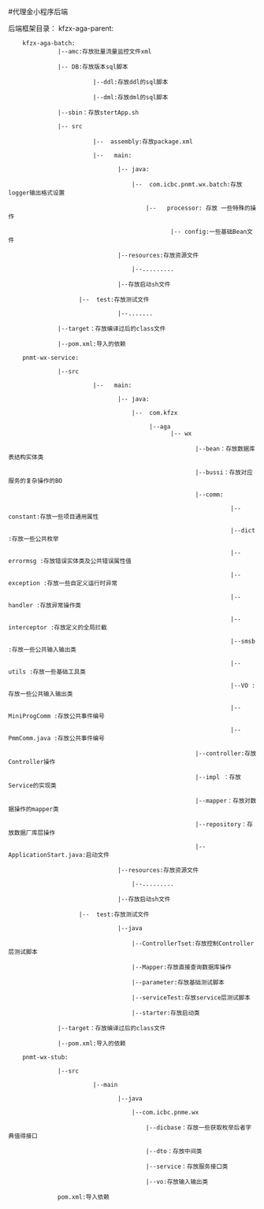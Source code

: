 #代理金小程序后端

后端框架目录：
kfzx-aga-parent:

        kfzx-aga-batch:
                  |--amc:存放批量流量监控文件xml

                  |-- DB:存放版本sql脚本

                            |--ddl:存放ddl的sql脚本

                            |--dml:存放dml的sql脚本                             

                  |--sbin：存放stertApp.sh

                  |-- src

                            |--  assembly:存放package.xml

                            |--   main:

                                   |-- java:

                                       |--  com.icbc.pnmt.wx.batch:存放logger输出格式设置

                                           |--   processor: 存放 一些特殊的操作

                                                  |-- config:一些基础Bean文件

                                   |--resources:存放资源文件

                                       |--.........

                                   |--存放启动sh文件

                        |--  test:存放测试文件      

                                   |--.......      

                  |--target：存放编译过后的class文件

                  |--pom.xml:导入的依赖   

        pnmt-wx-service:

                  |--src

                            |--   main:

                                   |-- java:

                                       |--  com.kfzx 

                                            |--aga
                                                  |-- wx

                                                         |--bean：存放数据库表结构实体类

                                                         |--bussi：存放对应服务的复杂操作的BO

                                                         |--comm:

                                                                   |--constant:存放一些项目通用属性

                                                                   |--dict :存放一些公共枚举

                                                                   |--errormsg :存放错误实体类及公共错误属性值

                                                                   |--exception :存放一些自定义运行时异常

                                                                   |--handler :存放异常操作类

                                                                   |--interceptor :存放定义的全局拦截

                                                                   |--smsb :存放一些公共输入输出类

                                                                   |--utils :存放一些基础工具类

                                                                   |--VO :存放一些公共输入输出类

                                                                   |--MiniProgComm :存放公共事件编号

                                                                   |--PmmComm.java :存放公共事件编号

                                                         |--controller:存放Controller操作

                                                         |--impl ：存放Service的实现类

                                                         |--mapper：存放对数据操作的mapper类

                                                         |--repository：存放数据厂库层操作

                                                         |--ApplicationStart.java:启动文件

                                   |--resources:存放资源文件

                                       |--.........

                                   |--存放启动sh文件

                        |--  test:存放测试文件      

                                   |--java

                                       |--ControllerTset:存放控制Controller层测试脚本

                                       |--Mapper:存放直接查询数据库操作

                                       |--parameter:存放基础测试脚本

                                       |--serviceTest:存放service层测试脚本

                                       |--starter:存放启动类                              

                  |--target：存放编译过后的class文件

                  |--pom.xml:导入的依赖

        pnmt-wx-stub:

                  |--src

                            |--main

                                   |--java

                                       |--com.icbc.pnme.wx

                                           |--dicbase：存放一些获取枚举后者字典值得接口

                                           |--dto：存放中间类

                                           |--service：存放服务接口类

                                           |--vo:存放输入输出类

                  pom.xml:导入依赖
